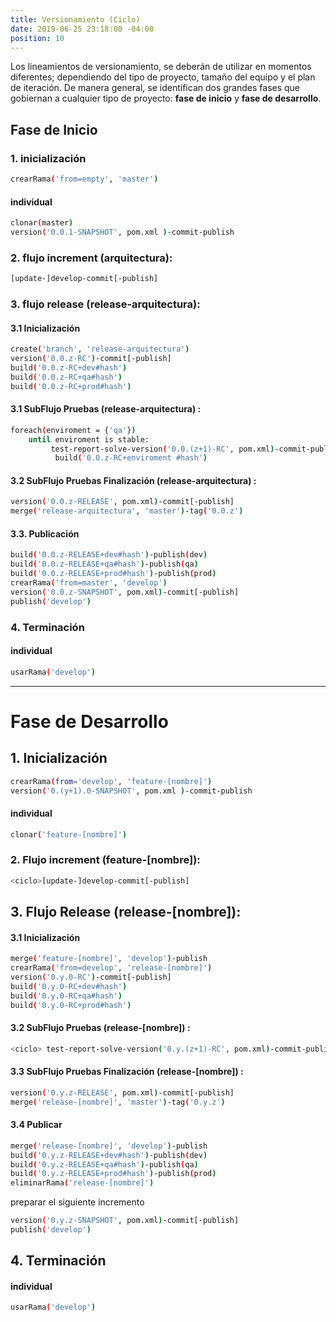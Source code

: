 ```yaml
---
title: Versionamiento (Ciclo)
date: 2019-06-25 23:18:00 -04:00
position: 10
---
```


Los lineamientos de versionamiento, se deberán de utilizar en momentos diferentes; dependiendo del tipo de proyecto, tamaño del equipo y el plan de iteración. De manera general, se identifican dos grandes fases que gobiernan a cualquier tipo de proyecto: **fase de inicio** y **fase de desarrollo**.

## Fase de  Inicio

### 1. inicialización

```bash
crearRama('from=empty', 'master')
```

#### individual

```bash
clonar(master)
version('0.0.1-SNAPSHOT', pom.xml )-commit-publish
```

### 2. flujo **increment** (arquitectura):

```bash
[update-]develop-commit[-publish]
```

### 3. flujo **release** (release-arquitectura):

#### 3.1 Inicialización

```bash
create('branch', 'release-arquitectura')
version('0.0.z-RC')-commit[-publish]
build('0.0.z-RC+dev#hash')
build('0.0.z-RC+qa#hash')
build('0.0.z-RC+prod#hash')
```

#### 3.1 SubFlujo Pruebas (release-arquitectura) :

```bash
foreach(enviroment = {'qa'})
    until enviroment is stable:
         test-report-solve-version('0.0.(z+1)-RC', pom.xml)-commit-publish]
          build('0.0.z-RC+enviroment #hash')
```

#### 3.2 SubFlujo Pruebas Finalización (release-arquitectura) :

```bash
version('0.0.z-RELEASE', pom.xml)-commit[-publish]
merge('release-arquitectura', 'master')-tag('0.0.z')
```

#### 3.3. Publicación

```bash
build('0.0.z-RELEASE+dev#hash')-publish(dev)
build('0.0.z-RELEASE+qa#hash')-publish(qa)
build('0.0.z-RELEASE+prod#hash')-publish(prod)
crearRama('from=master', 'develop')
version('0.0.z-SNAPSHOT', pom.xml)-commit[-publish]
publish('develop')
```

### 4. Terminación

#### individual

```bash
usarRama('develop')
```

---

# Fase de Desarrollo

## 1. Inicialización

```bash
crearRama(from='develop', 'feature-[nombre]')
version('0.(y+1).0-SNAPSHOT', pom.xml )-commit-publish
```

#### individual

```bash
clonar('feature-[nombre]')
```

### 2. Flujo increment (feature-[nombre]):

```bash
<ciclo>[update-]develop-commit[-publish]
```

## 3. Flujo Release (release-[nombre]):

#### 3.1 Inicialización

```bash
merge('feature-[nombre]', 'develop')-publish
crearRama('from=develop', 'release-[nombre]')
version('0.y.0-RC')-commit[-publish]
build('0.y.0-RC+dev#hash')
build('0.y.0-RC+qa#hash')
build('0.y.0-RC+prod#hash')
```

#### 3.2 SubFlujo Pruebas (release-[nombre]) :

```bash
<ciclo> test-report-solve-version('0.y.(z+1)-RC', pom.xml)-commit-publish]
```

#### 3.3 SubFlujo Pruebas Finalización (release-[nombre]) :

```bash
version('0.y.z-RELEASE', pom.xml)-commit[-publish]
merge('release-[nombre]', 'master')-tag('0.y.z')
```

#### 3.4 Publicar

```bash
merge('release-[nombre]', 'develop')-publish
build('0.y.z-RELEASE+dev#hash')-publish(dev)
build('0.y.z-RELEASE+qa#hash')-publish(qa)
build('0.y.z-RELEASE+prod#hash')-publish(prod)
eliminarRama('release-[nombre]')
```

preparar el siguiente incremento

```bash
version('0.y.z-SNAPSHOT', pom.xml)-commit[-publish]
publish('develop')
```

## 4. Terminación

#### individual

```bash
usarRama('develop')
```
